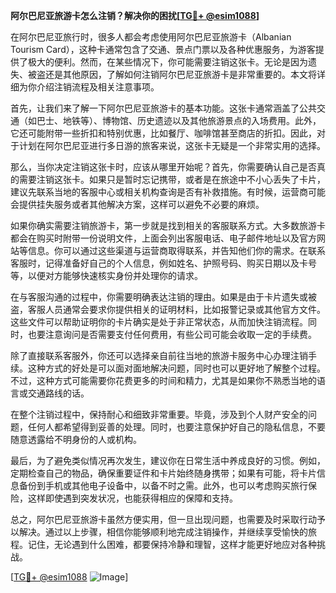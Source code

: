 **阿尔巴尼亚旅游卡怎么注销？解决你的困扰[[TG💪+ @esim1088](https://t.me/s/esim1088)]**

在阿尔巴尼亚旅行时，很多人都会考虑使用阿尔巴尼亚旅游卡（Albanian Tourism Card），这种卡通常包含了交通、景点门票以及各种优惠服务，为游客提供了极大的便利。然而，在某些情况下，你可能需要注销这张卡。无论是因为遗失、被盗还是其他原因，了解如何注销阿尔巴尼亚旅游卡是非常重要的。本文将详细为你介绍注销流程及相关注意事项。

首先，让我们来了解一下阿尔巴尼亚旅游卡的基本功能。这张卡通常涵盖了公共交通（如巴士、地铁等）、博物馆、历史遗迹以及其他旅游景点的入场费用。此外，它还可能附带一些折扣和特别优惠，比如餐厅、咖啡馆甚至商店的折扣。因此，对于计划在阿尔巴尼亚进行多日游的旅客来说，这张卡无疑是一个非常实用的选择。

那么，当你决定注销这张卡时，应该从哪里开始呢？首先，你需要确认自己是否真的需要注销这张卡。如果只是暂时忘记携带，或者是在旅途中不小心丢失了卡片，建议先联系当地的客服中心或相关机构查询是否有补救措施。有时候，运营商可能会提供挂失服务或者其他解决方案，这样可以避免不必要的麻烦。

如果你确实需要注销旅游卡，第一步就是找到相关的客服联系方式。大多数旅游卡都会在购买时附带一份说明文件，上面会列出客服电话、电子邮件地址以及官方网站等信息。你可以通过这些渠道与运营商取得联系，并告知他们你的需求。在联系客服时，记得准备好自己的个人信息，例如姓名、护照号码、购买日期以及卡号等，以便对方能够快速核实身份并处理你的请求。

在与客服沟通的过程中，你需要明确表达注销的理由。如果是由于卡片遗失或被盗，客服人员通常会要求你提供相关的证明材料，比如报警记录或其他官方文件。这些文件可以帮助证明你的卡片确实是处于非正常状态，从而加快注销流程。同时，也要注意询问是否需要支付任何费用，有些公司可能会收取一定的手续费。

除了直接联系客服外，你还可以选择亲自前往当地的旅游卡服务中心办理注销手续。这种方式的好处是可以面对面地解决问题，同时也可以更好地了解整个过程。不过，这种方式可能需要你花费更多的时间和精力，尤其是如果你不熟悉当地的语言或交通路线的话。

在整个注销过程中，保持耐心和细致非常重要。毕竟，涉及到个人财产安全的问题，任何人都希望得到妥善的处理。同时，也要注意保护好自己的隐私信息，不要随意透露给不明身份的人或机构。

最后，为了避免类似情况再次发生，建议你在日常生活中养成良好的习惯。例如，定期检查自己的物品，确保重要证件和卡片始终随身携带；如果有可能，将卡片信息备份到手机或其他电子设备中，以备不时之需。此外，也可以考虑购买旅行保险，这样即使遇到突发状况，也能获得相应的保障和支持。

总之，阿尔巴尼亚旅游卡虽然方便实用，但一旦出现问题，也需要及时采取行动予以解决。通过以上步骤，相信你能够顺利地完成注销操作，并继续享受愉快的旅程。记住，无论遇到什么困难，都要保持冷静和理智，这样才能更好地应对各种挑战。

[[TG💪+ @esim1088](https://t.me/s/esim1088) ![Image](https://i.postimg.cc/4NQfJmqS/Snipaste-2025-05-13-00-14-12.png)]